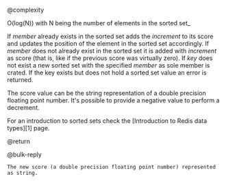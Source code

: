 @complexity

O(log(N)) with N being the number of elements in the sorted
set_

If _member_ already exists in the sorted set adds the _increment_ to its score
and updates the position of the element in the sorted set accordingly.
If _member_ does not already exist in the sorted set it is added with
_increment_ as score (that is, like if the previous score was virtually zero).
If _key_ does not exist a new sorted set with the specified
_member_ as sole member is crated. If the key exists but does not hold a
sorted set value an error is returned.

The score value can be the string representation of a double precision floating
point number. It's possible to provide a negative value to perform a decrement.

For an introduction to sorted sets check the [Introduction to Redis data types][1] page.

@return

@bulk-reply

    The new score (a double precision floating point number) represented as string.
